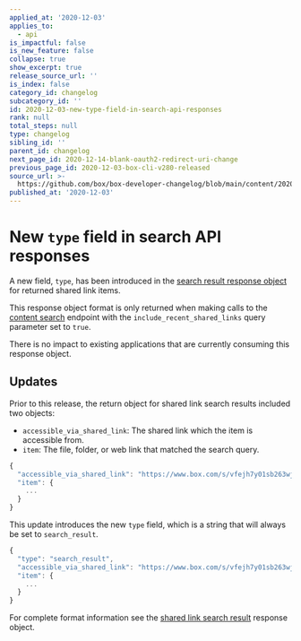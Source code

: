 ```yaml
---
applied_at: '2020-12-03'
applies_to:
  - api
is_impactful: false
is_new_feature: false
collapse: true
show_excerpt: true
release_source_url: ''
is_index: false
category_id: changelog
subcategory_id: ''
id: 2020-12-03-new-type-field-in-search-api-responses
rank: null
total_steps: null
type: changelog
sibling_id: ''
parent_id: changelog
next_page_id: 2020-12-14-blank-oauth2-redirect-uri-change
previous_page_id: 2020-12-03-box-cli-v280-released
source_url: >-
  https://github.com/box/box-developer-changelog/blob/main/content/2020/12-03-new-type-field-in-search-api-responses.md
published_at: '2020-12-03'
---
```

# New `type` field in search API responses

A new field, `type`, has been introduced in the
[search result response object][search_result_shared_link] for returned shared
link items.

This response object format is only returned when making calls to the
[content search][search_content] endpoint with the
`include_recent_shared_links` query parameter set to `true`.

There is no impact to existing applications that are currently consuming this
response object.

## Updates

Prior to this release, the return object for shared link search results
included two objects:

* `accessible_via_shared_link`: The shared link which the item is accessible
 from.
* `item`: The file, folder, or web link that matched the search query.

```js
{
  "accessible_via_shared_link": "https://www.box.com/s/vfejh7y01sb263wjtgfe",
  "item": {
    ...
  }
}
```

This update introduces the new `type` field, which is a string that will always
be set to `search_result`.

```js
{
  "type": "search_result",
  "accessible_via_shared_link": "https://www.box.com/s/vfejh7y01sb263wjtgfe",
  "item": {
    ...
  }
}
```

For complete format information see the
[shared link search result][search_result_shared_link] response object.

[search_content]: https://developer.box.com/reference/get-search/
[search_result_shared_link]: https://developer.box.com/reference/resources/search-result-with-shared-link/
